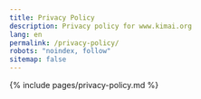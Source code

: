 ```yaml
---
title: Privacy Policy
description: Privacy policy for www.kimai.org
lang: en
permalink: /privacy-policy/
robots: "noindex, follow"
sitemap: false
---
```


{% include pages/privacy-policy.md %}
